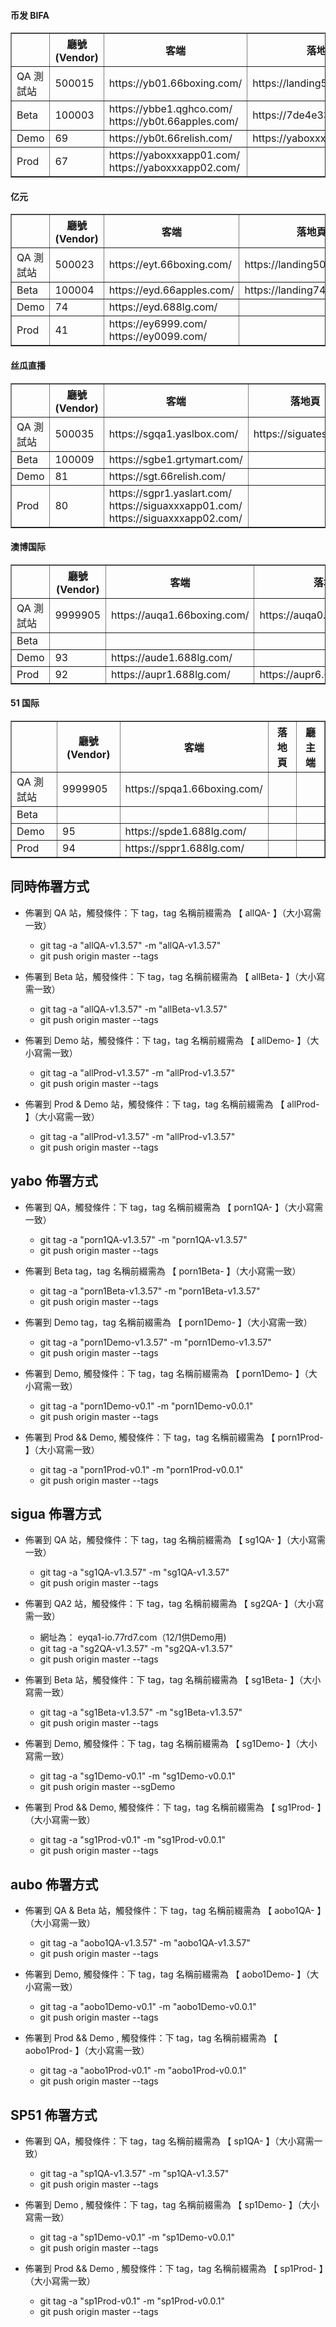 #### 币发 BIFA

<table border="1">
    <tr>
        <th></th>
        <th>廳號(Vendor)</th>
        <th>客端</th>
        <th>落地頁</th>
        <th>廳主端</th>
    </tr>
    <tr>
        <td>QA 測試站</td>
        <td>500015</td>
        <td>https://yb01.66boxing.com/</td>
        <td>https://landing500015.com/</td>
        <td>https://yb01.66polo.com/</td>
    </tr>
    <tr>
        <td>Beta</td>
        <td>100003</td>
        <td>https://ybbe1.qghco.com/ <br/> https://yb0t.66apples.com/</td>
        <td>https://7de4e33aa7a8f.com/</td>
        <td></td>
    </tr>
    <tr>
        <td>Demo</td>
        <td>69</td>
        <td>https://yb0t.66relish.com/</td>
        <td>https://yaboxxx.app/</td>
        <td></td>
    </tr>
    <tr>
        <td>Prod</td>
        <td>67</td>
        <td>https://yaboxxxapp01.com/ <br/> https://yaboxxxapp02.com/</td>
        <td></td>
        <td></td>
    </tr>
</table>

#### 亿元

<table border="1">
    <tr>
        <th></th>
        <th>廳號(Vendor)</th>
        <th>客端</th>
        <th>落地頁</th>
        <th>廳主端</th>
    </tr>
    <tr>
        <td>QA 測試站</td>
        <td>500023</td>
        <td>https://eyt.66boxing.com/</td>
        <td>https://landing500023.com/</td>
        <td>https://eyt.66polo.com/</td>
    </tr>
    <tr>
        <td>Beta</td>
        <td>100004</td>
        <td>https://eyd.66apples.com/</td>
        <td>https://landing74beta.com/</td>
        <td></td>
    </tr>
    <tr>
        <td>Demo</td>
        <td>74</td>
        <td>https://eyd.688lg.com/</td>
        <td></td>
        <td></td>
    </tr>
    <tr>
        <td>Prod</td>
        <td>41</td>
        <td>https://ey6999.com/ <br/> https://ey0099.com/</td>
        <td></td>
        <td></td>
    </tr>
</table>

#### 丝瓜直播

<table border="1">
    <tr>
        <th></th>
        <th>廳號(Vendor)</th>
        <th>客端</th>
        <th>落地頁</th>
        <th>廳主端</th>
    </tr>
    <tr>
        <td>QA 測試站</td>
        <td>500035</td>
        <td>https://sgqa1.yaslbox.com/</td>
        <td>https://siguatest.com/</td>
        <td>https://sgtt.66polo.com/</td>
    </tr>
    <tr>
        <td>Beta</td>
        <td>100009</td>
        <td>https://sgbe1.grtymart.com/</td>
        <td></td>
        <td></td>
    </tr>
    <tr>
        <td>Demo</td>
        <td>81</td>
        <td>https://sgt.66relish.com/</td>
        <td></td>
        <td></td>
    </tr>
    <tr>
        <td>Prod</td>
        <td>80</td>
        <td>https://sgpr1.yaslart.com/ <br/> https://siguaxxxapp01.com/ <br/> https://siguaxxxapp02.com/</td>
        <td></td>
        <td></td>
    </tr>
</table>

#### 澳博国际

<table border="1">
    <tr>
        <th></th>
        <th>廳號(Vendor)</th>
        <th>客端</th>
        <th>落地頁</th>
        <th>廳主端</th>
    </tr>
    <tr>
        <td>QA 測試站</td>
        <td>9999905</td>
        <td>https://auqa1.66boxing.com/</td>
        <td>https://auqa0.66boxing.com/</td>
        <td>https://952t.66polo.com/</td>
    </tr>
    <tr>
        <td>Beta</td>
        <td></td>
        <td></td>
        <td></td>
        <td></td>
    </tr>
    <tr>
        <td>Demo</td>
        <td>93</td>
        <td>https://aude1.688lg.com/</td>
        <td></td>
        <td></td>
    </tr>
    <tr>
        <td>Prod</td>
        <td>92</td>
        <td>https://aupr1.688lg.com/</td>
        <td>https://aupr6.688lg.com/</td>
        <td></td>
    </tr>
</table>

#### 51 国际

<table border="1">
    <tr>
        <th></th>
        <th>廳號(Vendor)</th>
        <th>客端</th>
        <th>落地頁</th>
        <th>廳主端</th>
    </tr>
    <tr>
        <td>QA 測試站</td>
        <td>9999905</td>
        <td>https://spqa1.66boxing.com/</td>
        <td></td>
        <td></td>
    </tr>
    <tr>
        <td>Beta</td>
        <td></td>
        <td></td>
        <td></td>
        <td></td>
    </tr>
    <tr>
        <td>Demo</td>
        <td>95</td>
        <td>https://spde1.688lg.com/</td>
        <td></td>
        <td></td>
    </tr>
    <tr>
        <td>Prod</td>
        <td>94</td>
        <td>https://sppr1.688lg.com/</td>
        <td></td>
        <td></td>
    </tr>
</table>

## 同時佈署方式

- 佈署到 QA  站，觸發條件：下 tag，tag 名稱前綴需為 【 allQA- 】（大小寫需一致）

  - git tag -a "allQA-v1.3.57" -m "allQA-v1.3.57"
  - git push origin master --tags

- 佈署到  Beta 站，觸發條件：下 tag，tag 名稱前綴需為 【 allBeta- 】（大小寫需一致）

  - git tag -a "allQA-v1.3.57" -m "allBeta-v1.3.57"
  - git push origin master --tags

- 佈署到 Demo 站，觸發條件：下 tag，tag 名稱前綴需為 【 allDemo- 】（大小寫需一致）
  - git tag -a "allProd-v1.3.57" -m "allProd-v1.3.57"
  - git push origin master --tags

- 佈署到 Prod & Demo 站，觸發條件：下 tag，tag 名稱前綴需為 【 allProd- 】（大小寫需一致）
  - git tag -a "allProd-v1.3.57" -m "allProd-v1.3.57"
  - git push origin master --tags

## yabo 佈署方式



- 佈署到 QA，觸發條件：下 tag，tag 名稱前綴需為 【 porn1QA- 】（大小寫需一致）
  - git tag -a "porn1QA-v1.3.57" -m "porn1QA-v1.3.57"
  - git push origin master --tags
- 佈署到 Beta tag，tag 名稱前綴需為 【 porn1Beta- 】（大小寫需一致）
  - git tag -a "porn1Beta-v1.3.57" -m "porn1Beta-v1.3.57"
  - git push origin master --tags
- 佈署到 Demo tag，tag 名稱前綴需為 【 porn1Demo- 】（大小寫需一致）
  - git tag -a "porn1Demo-v1.3.57" -m "porn1Demo-v1.3.57"
  - git push origin master --tags

- 佈署到  Demo, 觸發條件：下 tag，tag 名稱前綴需為 【 porn1Demo- 】（大小寫需一致）
  - git tag -a "porn1Demo-v0.1" -m "porn1Demo-v0.0.1"
  - git push origin master --tags

- 佈署到 Prod && Demo, 觸發條件：下 tag，tag 名稱前綴需為 【 porn1Prod- 】（大小寫需一致）
  - git tag -a "porn1Prod-v0.1" -m "porn1Prod-v0.0.1"
  - git push origin master --tags



## sigua 佈署方式


- 佈署到 QA  站，觸發條件：下 tag，tag 名稱前綴需為 【 sg1QA- 】（大小寫需一致）
  - git tag -a "sg1QA-v1.3.57" -m "sg1QA-v1.3.57"
  - git push origin master --tags


- 佈署到 QA2  站，觸發條件：下 tag，tag 名稱前綴需為 【 sg2QA- 】（大小寫需一致）
  - 網址為： eyqa1-io.77rd7.com（12/1供Demo用)
  - git tag -a "sg2QA-v1.3.57" -m "sg2QA-v1.3.57"
  - git push origin master --tags

- 佈署到 Beta 站，觸發條件：下 tag，tag 名稱前綴需為 【 sg1Beta- 】（大小寫需一致）
  - git tag -a "sg1Beta-v1.3.57" -m "sg1Beta-v1.3.57"
  - git push origin master --tags

- 佈署到 Demo, 觸發條件：下 tag，tag 名稱前綴需為 【 sg1Demo- 】（大小寫需一致）
  - git tag -a "sg1Demo-v0.1" -m "sg1Demo-v0.0.1"
  - git push origin master --sgDemo

- 佈署到 Prod && Demo, 觸發條件：下 tag，tag 名稱前綴需為 【 sg1Prod- 】（大小寫需一致）
  - git tag -a "sg1Prod-v0.1" -m "sg1Prod-v0.0.1"
  - git push origin master --tags

## aubo 佈署方式

- 佈署到 QA & Beta 站，觸發條件：下 tag，tag 名稱前綴需為 【 aobo1QA- 】（大小寫需一致）
  - git tag -a "aobo1QA-v1.3.57" -m "aobo1QA-v1.3.57"
  - git push origin master --tags


- 佈署到  Demo, 觸發條件：下 tag，tag 名稱前綴需為 【 aobo1Demo- 】（大小寫需一致）
  - git tag -a "aobo1Demo-v0.1" -m "aobo1Demo-v0.0.1"
  - git push origin master --tags

- 佈署到 Prod && Demo , 觸發條件：下 tag，tag 名稱前綴需為 【 aobo1Prod- 】（大小寫需一致）
  - git tag -a "aobo1Prod-v0.1" -m "aobo1Prod-v0.0.1"
  - git push origin master --tags


## SP51 佈署方式

- 佈署到 QA，觸發條件：下 tag，tag 名稱前綴需為 【 sp1QA- 】（大小寫需一致）
  - git tag -a "sp1QA-v1.3.57" -m "sp1QA-v1.3.57"
  - git push origin master --tags

- 佈署到 Demo , 觸發條件：下 tag，tag 名稱前綴需為 【 sp1Demo- 】（大小寫需一致）
  - git tag -a "sp1Demo-v0.1" -m "sp1Demo-v0.0.1"
  - git push origin master --tags

- 佈署到 Prod && Demo , 觸發條件：下 tag，tag 名稱前綴需為 【 sp1Prod- 】（大小寫需一致）
  - git tag -a "sp1Prod-v0.1" -m "sp1Prod-v0.0.1"
  - git push origin master --tags

